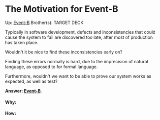 # The Motivation for Event-B

Up: [Event-B](event-b)
Brother(s):
TARGET DECK

Typically in software development, defects and inconsistencies that could cause the system to fail are discovered too late, after most of production has taken place.

Wouldn't it be nice to find these inconsistencies early on?

Finding these errors normally is hard, due to the imprecision of natural language, as opposed to for formal language.

Furthermore, wouldn't we want to be able to prove our system works as expected, as well as test?

**Answer: [Event-B](event-b)**.


































#### Why:
#### How:









